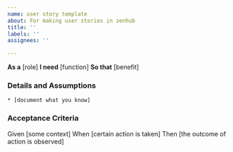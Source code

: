 ```yaml
---
name: user story template
about: For making user stories in zenhub
title: ''
labels: ''
assignees: ''

---
```


**As a** [role]
**I need** [function]
**So that** [benefit]

### Details and Assumptions

    * [document what you know]

### Acceptance Criteria

Given [some context]
When [certain action is taken]
Then [the outcome of action is observed]
